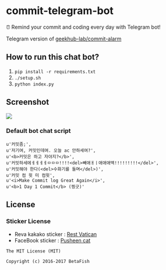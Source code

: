 # commit-telegram-bot
:alarm_clock: Remind your commit and coding every day with Telegram bot!

Telegram version of [geekhub-lab/commit-alarm](https://github.com/geekhub-lab/commit-alarm)

## How to run this chat bot?

  1. `pip install -r requirements.txt`
  2. `./setup.sh`
  3. `python index.py`

## Screenshot
![](images/creenshot.png)

### Default bot chat script
```
u'커밋좀;',
u'저기여, 커밋인데여. 오늘 ac 안하세여?',
u'<b>커밋은 하고 자야지?</b>',
u'커밋하세에ㅔㅔㅔㅔㅁㅁㅁ!!!!<del>빼애ㅐㅣ애애애액!!!!!!!!!</del>',
u'커밋해야 한다(<del>수화기를 들며</del>)',
u'커밋 컴 윗 미 컴윗',
u'<i>Make Commit log Great Again</i>',
u'<b>1 Day 1 Commit</b> (찡긋)'
```

## License

### Sticker License
- Reva kakako sticker : [Rest Vatican](http://mister1315.tistory.com/)
- FaceBook sticker : [Pusheen cat](https://www.facebook.com/Pusheen)


```
The MIT License (MIT)

Copyright (c) 2016-2017 BetaFish
```
